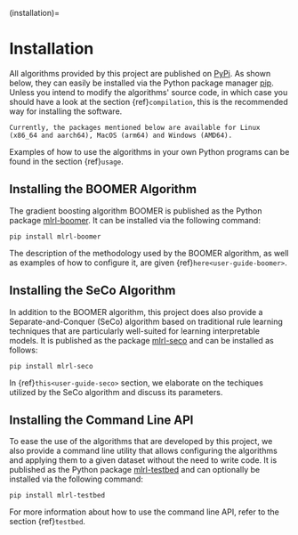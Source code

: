 (installation)=

# Installation

All algorithms provided by this project are published on [PyPi](https://pypi.org/). As shown below, they can easily be installed via the Python package manager [pip](<https://en.wikipedia.org/wiki/Pip_(package_manager)>). Unless you intend to modify the algorithms' source code, in which case you should have a look at the section {ref}`compilation`, this is the recommended way for installing the software.

```{note}
Currently, the packages mentioned below are available for Linux (x86_64 and aarch64), MacOS (arm64) and Windows (AMD64).
```

Examples of how to use the algorithms in your own Python programs can be found in the section {ref}`usage`.

## Installing the BOOMER Algorithm

The gradient boosting algorithm BOOMER is published as the Python package [mlrl-boomer](https://pypi.org/project/mlrl-boomer/). It can be installed via the following command:

```text
pip install mlrl-boomer
```

The description of the methodology used by the BOOMER algorithm, as well as examples of how to configure it, are given {ref}`here<user-guide-boomer>`.

## Installing the SeCo Algorithm

In addition to the BOOMER algorithm, this project does also provide a Separate-and-Conquer (SeCo) algorithm based on traditional rule learning techniques that are particularly well-suited for learning interpretable models. It is published as the package [mlrl-seco](https://pypi.org/project/mlrl-seco/) and can be installed as follows:

```text
pip install mlrl-seco
```

In {ref}`this<user-guide-seco>` section, we elaborate on the techiques utilized by the SeCo algorithm and discuss its parameters.

## Installing the Command Line API

To ease the use of the algorithms that are developed by this project, we also provide a command line utility that allows configuring the algorithms and applying them to a given dataset without the need to write code. It is published as the Python package [mlrl-testbed](https://pypi.org/project/mlrl-testbed/) and can optionally be installed via the following command:

```text
pip install mlrl-testbed
```

For more information about how to use the command line API, refer to the section {ref}`testbed`.
